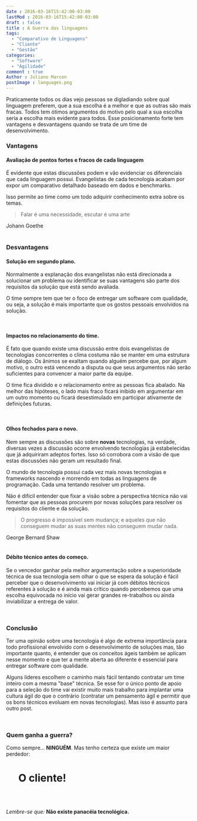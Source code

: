 ```yaml
---
date : 2016-03-16T15:42:00-03:00
lastMod : 2016-03-16T15:42:00-03:00
draft : false
title : A Guerra das linguagens
tags:
  - "Comparativo de Linguagens"
  - "Cliente"
  - "Gestão"
categories:
  - "Software"
  - "Agilidade"
comment : true
Author : Juliano Marcon
postImage : languages.png
---
```


Praticamente todos os dias vejo pessoas se digladiando sobre qual linguagem
preferem, que a sua escolha é a melhor e que as outras são mais fracas. Todos
tem ótimos argumentos do motivo pelo qual a sua escolha seria a escolha mais
evidente para todos. Esse posicionamento forte tem vantagens e desvantagens
quando se trata de um time de desenvolvimento.
<!--more-->

### Vantagens

#### Avaliação de pontos fortes e fracos de cada linguagem

É evidente que estas discussões podem e vão evidenciar os diferenciais que
cada linguagem possui. Evangelistas de cada tecnologia acabam por expor um
comparativo detalhado baseado em dados e benchmarks.

Isso permite ao time como um todo adquirir conhecimento extra sobre os temas.

> Falar é uma necessidade, escutar é uma arte
<div class="reference">Johann Goethe</div>

<br/>

### Desvantagens

#### Solução em segundo plano.

Normalmente a explanação dos evangelistas não está direcionada a solucionar um
problema ou identificar se suas vantagens são parte dos requisitos da solução
que está sendo avaliada.

O time sempre tem que ter o foco de entregar um
software com qualidade, ou seja, a solução é mais importante que os gostos
pessoais envolvidos na solução.

<br/>

#### Impactos no relacionamento do time.

É fato que quando existe uma discussão entre dois evangelistas de tecnologias
concorrentes o clima costuma não se manter em uma estrutura de diálogo. Os
ânimos se exaltam quando alguém percebe que, por algum motivo, o outro está
vencendo a disputa ou que seus argumentos não serão suficientes para convencer
a maior parte da equipe.

O time fica dividido e o relacionamento entre as pessoas fica abalado. Na melhor
das hipóteses, o lado mais fraco ficará inibido em argumentar em um outro
momento ou ficará desestimulado em participar ativamente de definições futuras.

<br/>

#### Olhos fechados para o novo.

Nem sempre as discussões são sobre **novas** tecnologias, na verdade, diversas
vezes a discussão ocorre envolvendo tecnologias já estabelecidas que já
adquiriram adeptos fortes. Isso só corrobora com a visão de que estas discussões
não geram um resultado final.

O mundo de tecnologia possui cada vez mais novas tecnologias e frameworks
nascendo e morrendo em todas as linguagens de programação. Cada uma tentando
resolver um problema.

Não é difícil entender que fixar a visão sobre a perspectiva técnica não vai
fomentar que as pessoas procurem por novas soluções para resolver os requisitos
do cliente e da solução.

> O progresso é impossível sem mudança; e aqueles que não conseguem mudar as
suas mentes não conseguem mudar nada.
<div class="reference">George Bernard Shaw</div>

<br/>

#### Débito técnico antes do começo.

Se o vencedor ganhar pela melhor argumentação sobre a superioridade técnica de
sua tecnologia sem olhar o que se espera da solução é fácil perceber que o
desenvolvimento vai iniciar já com débitos técnicos referentes à solução e é
ainda mais crítico quando percebemos que uma escolha equivocada no início vai
gerar grandes re-trabalhos ou ainda inviabilizar a entrega de valor.

<br/>

### Conclusão

Ter uma opinião sobre uma tecnologia é algo de extrema importância para todo
profissional envolvido com o desenvolvimento de soluções mas, tão importante
quanto, é entender que os conceitos ágeis também se aplicam nesse momento e que
ter a mente aberta ao diferente é essencial para entregar software com
qualidade.

Alguns líderes escolhem o caminho mais fácil tentando contratar um time inteiro
com a mesma "base" técnica. Se esse for o único ponto de apoio para a seleção do
time vai existir muito mais trabalho para implantar uma cultura ágil do que o
contrário (contratar um pensamento ágil e permitir que os bons técnicos evoluam
em novas tecnologias). Mas isso é assunto para outro post.

  <br/>

### Quem ganha a guerra?

Como sempre…  **NINGUÉM**. Mas tenho certeza que existe um maior perdedor:

# <span>&nbsp;&nbsp;&nbsp;&nbsp;</span> **O cliente!**

<br/>
<br/>

*Lembre-se que:*  **Não existe panacéia tecnológica.**
